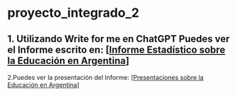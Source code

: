 # proyecto_integrado_2
## 1. Utilizando Write for me en ChatGPT Puedes ver el Informe escrito en: [[Informe Estadístico sobre la Educación en Argentina](https://chatgpt.com/share/6734ac3a-0bb8-8006-ba71-6b4d37b95896)]
2.Puedes ver la presentación del Informe: [[Presentaciones sobre la Educación en Argentina](https://gamma.app/docs/Informe-de-Educacion-en-Argentina-rtolkh8sjhlvqoy)]
